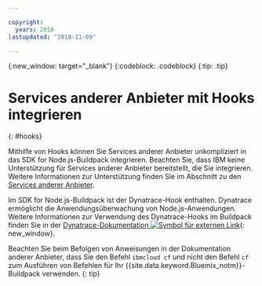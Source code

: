 ```yaml
---

copyright:
  years: 2018
lastupdated: "2018-11-09"

---
```


{:new_window: target="_blank"}
{:codeblock: .codeblock}
{:tip: .tip}

# Services anderer Anbieter mit Hooks integrieren
{: #hooks}

Mithilfe von Hooks können Sie Services anderer Anbieter unkompliziert in das SDK for Node.js-Buildpack integrieren. Beachten Sie, dass IBM keine Unterstützung für Services anderer Anbieter bereitstellt, die Sie integrieren. Weitere Informationen zur Unterstützung finden Sie im Abschnitt zu den [Services anderer Anbieter](/docs/runtimes-common/buildpackSupport.html#third-party).

Im SDK for Node.js-Buildpack ist der Dynatrace-Hook enthalten. Dynatrace ermöglicht die Anwendungsüberwachung von Node.js-Anwendungen. Weitere Informationen zur Verwendung des Dynatrace-Hooks im Buildpack finden Sie in der [Dynatrace-Dokumentation ![Symbol für externen Link](../../icons/launch-glyph.svg "Symbol für externen Link")]( https://www.dynatrace.com/support/help/cloud-platforms/cloud-foundry/application-only/deploy-oneagent-on-cloud-foundry-for-application-only-monitoring/){: new_window}.


Beachten Sie beim Befolgen von Anweisungen in der Dokumentation anderer Anbieter, dass Sie den Befehl `ibmcloud cf` und nicht den Befehl `cf` zum Ausführen von Befehlen für Ihr {{site.data.keyword.Bluemix_notm}}-Buildpack verwenden.
{: tip}
